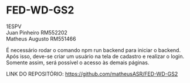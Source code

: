 # FED-WD-GS2

1ESPV<br>
Juan Pinheiro RM552202<br>
Matheus Augusto RM551466<br>

É necessário rodar o comando npm run backend para iniciar o backend. Após isso, deve-se criar um usuário na tela de cadastro e realizar o login. Somente assim, será possível o acesso às demais páginas.

LINK DO REPOSITÓRIO: https://github.com/matheusASR/FED-WD-GS2